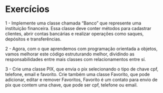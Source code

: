 # Exercícios

1 - Implemente uma classe chamada “Banco” que represente uma instituição financeira. Essa classe deve conter métodos para cadastrar clientes, abrir contas bancárias e realizar operações como saques, depósitos e transferências.


2 - Agora, com o que aprendemos com programação orientada a objetos, vamos melhorar este código estruturando melhor, dividindo as responsabilidades entre mais classes com relacionamentos entre sí.

3 - Crie uma classe PIX, que envia o pix selecionando o tipo de chave cpf, telefone, email e favorito. Crie também uma classe Favorito, que pode adicionar, editar e remover Favoritos, Favorito é um contato para envio de pix que contem uma chave, que pode ser cpf, telefone ou email.